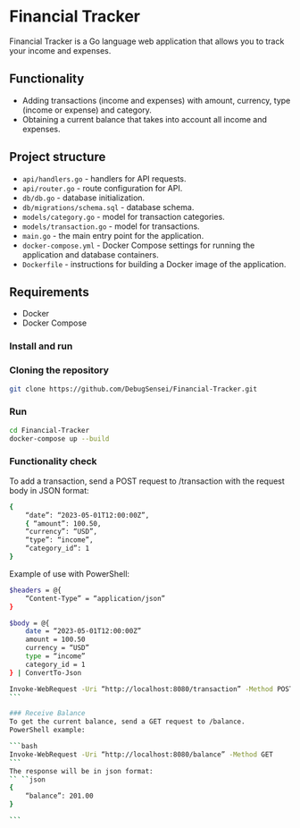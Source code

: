 # Financial Tracker

Financial Tracker is a Go language web application that allows you to track your income and expenses.

## Functionality

- Adding transactions (income and expenses) with amount, currency, type (income or expense) and category.
- Obtaining a current balance that takes into account all income and expenses.

## Project structure

- `api/handlers.go` - handlers for API requests.
- `api/router.go` - route configuration for API.
- `db/db.go` - database initialization.
- `db/migrations/schema.sql` - database schema.
- `models/category.go` - model for transaction categories.
- `models/transaction.go` - model for transactions.
- `main.go` - the main entry point for the application.
- `docker-compose.yml` - Docker Compose settings for running the application and database containers.
- `Dockerfile` - instructions for building a Docker image of the application.

## Requirements

- Docker
- Docker Compose

### Install and run

### Cloning the repository
```bash
git clone https://github.com/DebugSensei/Financial-Tracker.git
```
### Run
```bash
cd Financial-Tracker
docker-compose up --build
```
### Functionality check
To add a transaction, send a POST request to /transaction with the request body in JSON format:
```bash
{
    “date”: “2023-05-01T12:00:00Z”,
    { “amount”: 100.50,
    “currency”: “USD”,
    “type”: “income”,
    “category_id”: 1
}
```

Example of use with PowerShell:
````bash
$headers = @{
    “Content-Type” = “application/json”
}

$body = @{
    date = “2023-05-01T12:00:00Z”
    amount = 100.50
    currency = “USD”
    type = “income”
    category_id = 1
} | ConvertTo-Json

Invoke-WebRequest -Uri “http://localhost:8080/transaction” -Method POST -Headers $headers -Body $body
```

### Receive Balance
To get the current balance, send a GET request to /balance.
PowerShell example:

```bash
Invoke-WebRequest -Uri “http://localhost:8080/balance” -Method GET
```
The response will be in json format:
`` ``json
{
    “balance”: 201.00
}

```
